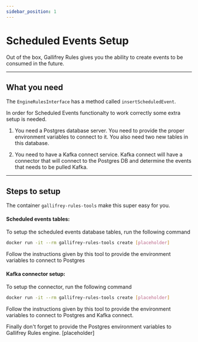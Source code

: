 ```yaml
---
sidebar_position: 1
---
```

# Scheduled Events Setup

Out of the box, Gallifrey Rules gives you the ability to create events to be consumed in the future.

--- 

## What you need

The `EngineRulesInterface` has a method called `insertScheduledEvent`.

In order for Scheduled Events functionalty to work correctly some extra setup is needed.

1. You need a Postgres database server. You need to provide the proper environment variables to connect to it. You also need two new tables in this database.

2. You need to have a Kafka connect service. Kafka connect will have a connector that will connect to the Postgres DB and determine the events that needs to be pulled Kafka.

---

## Steps to setup

The container `gallifrey-rules-tools` make this super easy for you.

#### Scheduled events tables:

To setup the scheduled events database tables, run the following command

```bash
docker run -it --rm gallifrey-rules-tools create [placeholder]
```
Follow the instructions given by this tool to provide the environment variables to connect to Postgres

#### Kafka connector setup:

To setup the connector, run the following command

```bash
docker run -it --rm gallifrey-rules-tools create [placeholder]
```
Follow the instructions given by this tool to provide the environment variables to connect to Postgres and Kafka connect.

Finally don't forget to provide the Postgres environment variables to Gallifrey Rules engine. [placeholder]


